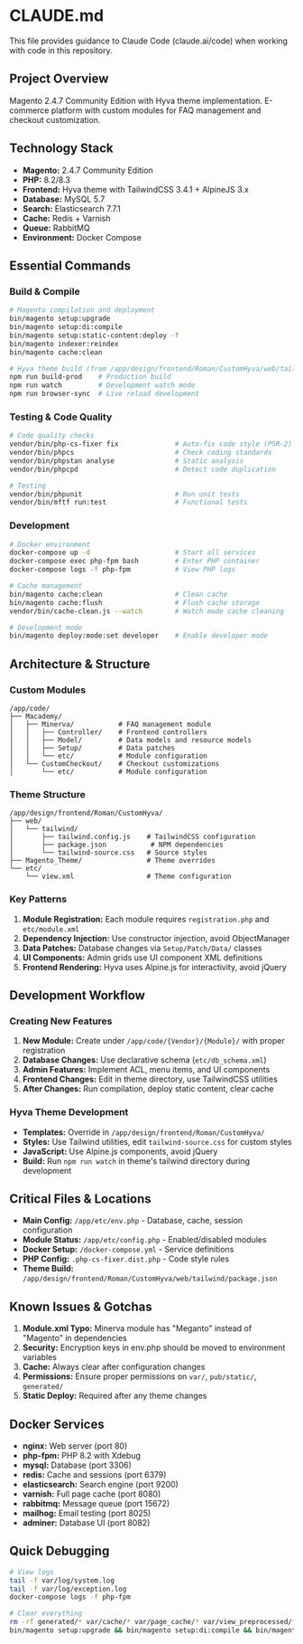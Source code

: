 # CLAUDE.md

This file provides guidance to Claude Code (claude.ai/code) when working with code in this repository.

## Project Overview

Magento 2.4.7 Community Edition with Hyva theme implementation. E-commerce platform with custom modules for FAQ management and checkout customization.

## Technology Stack

- **Magento:** 2.4.7 Community Edition
- **PHP:** 8.2/8.3
- **Frontend:** Hyva theme with TailwindCSS 3.4.1 + AlpineJS 3.x
- **Database:** MySQL 5.7
- **Search:** Elasticsearch 7.7.1
- **Cache:** Redis + Varnish
- **Queue:** RabbitMQ
- **Environment:** Docker Compose

## Essential Commands

### Build & Compile

```bash
# Magento compilation and deployment
bin/magento setup:upgrade
bin/magento setup:di:compile
bin/magento setup:static-content:deploy -f
bin/magento indexer:reindex
bin/magento cache:clean

# Hyva theme build (from /app/design/frontend/Roman/CustomHyva/web/tailwind/)
npm run build-prod    # Production build
npm run watch         # Development watch mode
npm run browser-sync  # Live reload development
```

### Testing & Code Quality

```bash
# Code quality checks
vendor/bin/php-cs-fixer fix              # Auto-fix code style (PSR-2)
vendor/bin/phpcs                         # Check coding standards
vendor/bin/phpstan analyse               # Static analysis
vendor/bin/phpcpd                        # Detect code duplication

# Testing
vendor/bin/phpunit                       # Run unit tests
vendor/bin/mftf run:test                 # Functional tests
```

### Development

```bash
# Docker environment
docker-compose up -d                     # Start all services
docker-compose exec php-fpm bash         # Enter PHP container
docker-compose logs -f php-fpm           # View PHP logs

# Cache management
bin/magento cache:clean                  # Clean cache
bin/magento cache:flush                  # Flush cache storage
vendor/bin/cache-clean.js --watch        # Watch mode cache cleaning

# Development mode
bin/magento deploy:mode:set developer    # Enable developer mode
```

## Architecture & Structure

### Custom Modules

```
/app/code/
├── Macademy/
│   ├── Minerva/           # FAQ management module
│   │   ├── Controller/    # Frontend controllers
│   │   ├── Model/         # Data models and resource models
│   │   ├── Setup/         # Data patches
│   │   └── etc/           # Module configuration
│   └── CustomCheckout/    # Checkout customizations
│       └── etc/           # Module configuration
```

### Theme Structure

```
/app/design/frontend/Roman/CustomHyva/
├── web/
│   └── tailwind/
│       ├── tailwind.config.js    # TailwindCSS configuration
│       ├── package.json           # NPM dependencies
│       └── tailwind-source.css   # Source styles
├── Magento_Theme/                # Theme overrides
└── etc/
    └── view.xml                  # Theme configuration
```

### Key Patterns

1. **Module Registration:** Each module requires `registration.php` and `etc/module.xml`
2. **Dependency Injection:** Use constructor injection, avoid ObjectManager
3. **Data Patches:** Database changes via `Setup/Patch/Data/` classes
4. **UI Components:** Admin grids use UI component XML definitions
5. **Frontend Rendering:** Hyva uses Alpine.js for interactivity, avoid jQuery

## Development Workflow

### Creating New Features

1. **New Module:** Create under `/app/code/{Vendor}/{Module}/` with proper registration
2. **Database Changes:** Use declarative schema (`etc/db_schema.xml`)
3. **Admin Features:** Implement ACL, menu items, and UI components
4. **Frontend Changes:** Edit in theme directory, use TailwindCSS utilities
5. **After Changes:** Run compilation, deploy static content, clear cache

### Hyva Theme Development

- **Templates:** Override in `/app/design/frontend/Roman/CustomHyva/`
- **Styles:** Use Tailwind utilities, edit `tailwind-source.css` for custom styles
- **JavaScript:** Use Alpine.js components, avoid jQuery
- **Build:** Run `npm run watch` in theme's tailwind directory during development

## Critical Files & Locations

- **Main Config:** `/app/etc/env.php` - Database, cache, session configuration
- **Module Status:** `/app/etc/config.php` - Enabled/disabled modules
- **Docker Setup:** `/docker-compose.yml` - Service definitions
- **PHP Config:** `.php-cs-fixer.dist.php` - Code style rules
- **Theme Build:** `/app/design/frontend/Roman/CustomHyva/web/tailwind/package.json`

## Known Issues & Gotchas

1. **Module.xml Typo:** Minerva module has "Meganto" instead of "Magento" in dependencies
2. **Security:** Encryption keys in env.php should be moved to environment variables
3. **Cache:** Always clear after configuration changes
4. **Permissions:** Ensure proper permissions on `var/`, `pub/static/`, `generated/`
5. **Static Deploy:** Required after any theme changes

## Docker Services

- **nginx:** Web server (port 80)
- **php-fpm:** PHP 8.2 with Xdebug
- **mysql:** Database (port 3306)
- **redis:** Cache and sessions (port 6379)
- **elasticsearch:** Search engine (port 9200)
- **varnish:** Full page cache (port 8080)
- **rabbitmq:** Message queue (port 15672)
- **mailhog:** Email testing (port 8025)
- **adminer:** Database UI (port 8082)

## Quick Debugging

```bash
# View logs
tail -f var/log/system.log
tail -f var/log/exception.log
docker-compose logs -f php-fpm

# Clear everything
rm -rf generated/* var/cache/* var/page_cache/* var/view_preprocessed/*
bin/magento setup:upgrade && bin/magento setup:di:compile && bin/magento setup:static-content:deploy -f
```